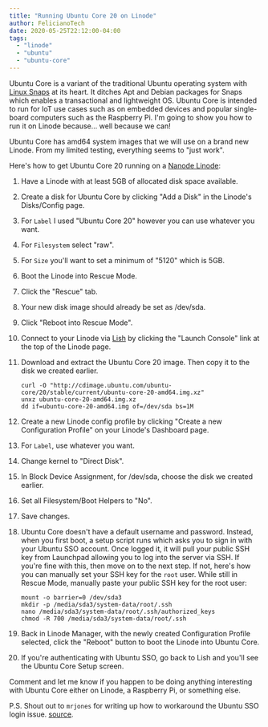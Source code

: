 ```yaml
---
title: "Running Ubuntu Core 20 on Linode"
author: FelicianoTech
date: 2020-05-25T22:12:00-04:00
tags:
  - "linode"
  - "ubuntu"
  - "ubuntu-core"
---
```


Ubuntu Core is a variant of the traditional Ubuntu operating system with [Linux Snaps](/blog/what-are-linux-snap-packages-why-use-them/) at its heart.
It ditches Apt and Debian packages for Snaps which enables a transactional and lightweight OS.
Ubuntu Core is intended to run for IoT use cases such as on embedded devices and popular single-board computers such as the Raspberry Pi.
I'm going to show you how to run it on Linode because... well because we can!

<!--more-->

Ubuntu Core has amd64 system images that we will use on a brand new Linode.
From my limited testing, everything seems to "just work".

Here's how to get Ubuntu Core 20 running on a [Nanode Linode](https://linodians.com/blog/what-is-a-nanode/):

1. Have a Linode with at least 5GB of allocated disk space available.
1. Create a disk for Ubuntu Core by clicking "Add a Disk" in the Linode's Disks/Config page.
  1. For `Label` I used "Ubuntu Core 20" however you can use whatever you want.
  1. For `Filesystem` select "raw".
  1. For `Size` you'll want to set a minimum of "5120" which is 5GB.
1. Boot the Linode into Rescue Mode.
  1. Click the "Rescue" tab.
  1. Your new disk image should already be set as /dev/sda.
  1. Click "Reboot into Rescue Mode".
1. Connect to your Linode via [Lish](https://www.linode.com/docs/networking/using-the-linode-shell-lish) by clicking the "Launch Console" link at the top of the Linode page.
1. Download and extract the Ubuntu Core 20 image. Then copy it to the disk we created earlier.
    ```
    curl -O "http://cdimage.ubuntu.com/ubuntu-core/20/stable/current/ubuntu-core-20-amd64.img.xz"
    unxz ubuntu-core-20-amd64.img.xz
    dd if=ubuntu-core-20-amd64.img of=/dev/sda bs=1M
    ```

1. Create a new Linode config profile by clicking "Create a new Configuration Profile" on your Linode's Dashboard page.
  1. For `Label`, use whatever you want.
  1. Change kernel to "Direct Disk".
  1. In Block Device Assignment, for /dev/sda, choose the disk we created earlier.
  1. Set all Filesystem/Boot Helpers to "No".
  1. Save changes.
1. Ubuntu Core doesn't have a default username and password. Instead, when you first boot, a setup script runs which asks you to sign in with your Ubuntu SSO account. Once logged it, it will pull your public SSH key from Launchpad allowing you to log into the server via SSH. If you're fine with this, then move on to the next step. If not, here's how you can manually set your SSH key for the `root` user. While still in Rescue Mode, manually paste your public SSH key for the root user:
    ```
    mount -o barrier=0 /dev/sda3
    mkdir -p /media/sda3/system-data/root/.ssh
    nano /media/sda3/system-data/root/.ssh/authorized_keys
    chmod -R 700 /media/sda3/system-data/root/.ssh
    ```

1. Back in Linode Manager, with the newly created Configuration Profile selected, click the "Reboot" button to boot the Linode into Ubuntu Core.
1. If you're authenticating with Ubuntu SSO, go back to Lish and you'll see the Ubuntu Core Setup screen.

Comment and let me know if you happen to be doing anything interesting with Ubuntu Core either on Linode, a Raspberry Pi, or something else.

P.S. Shout out to `mrjones` for writing up how to workaround the Ubuntu SSO login issue. [source](https://blog.plip.com/2018/10/09/bootstrap-ssh-on-ubuntu-core-with-out-ubuntu-sso-credentials/).
